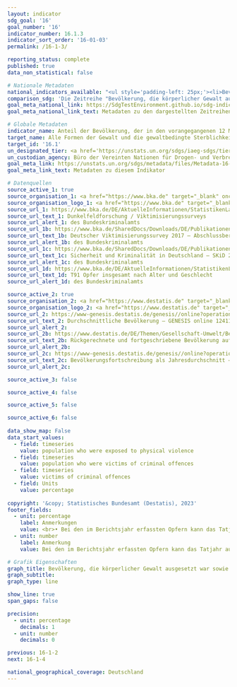 ```yaml
---
layout: indicator    
sdg_goal: '16'    
goal_number: '16'    
indicator_number: 16.1.3    
indicator_sort_order: '16-01-03'    
permalink: /16-1-3/    

reporting_status: complete    
published: true    
data_non_statistical: false    

# Nationale Metadaten    
national_indicators_available: "<ul style='padding-left: 25px;'><li>Bevölkerung, die körperlicher Gewalt ausgesetzt war</li> <li> Bevölkerung, die Opfer einer Straftat war</li> <li> Opfer von Straftaten</li></ul>"    
comparison_sdg: 'Die Zeitreihe "Bevölkerung, die körperlicher Gewalt ausgesetzt war" entspricht den globalen Metadaten. Die Zeitreihen "Bevölkerung, die Opfer einer Straftat war" und "Opfer von Straftaten" bieten zusätzliche Informationen.'    
goal_meta_national_link: https://SdgTestEnvironment.github.io/sdg-indicators/public/Meta/16.1.3.pdf
goal_meta_national_link_text: Metadaten zu den dargestellten Zeitreihen    

# Globale Metadaten    
indicator_name: Anteil der Bevölkerung, der in den vorangegangenen 12 Monaten a) physischer Gewalt, b) psychischer Gewalt und c) sexueller Gewalt ausgesetzt war    
target_name: Alle Formen der Gewalt und die gewaltbedingte Sterblichkeit überall deutlich verringern    
target_id: '16.1'    
un_designated_tier: <a href='https://unstats.un.org/sdgs/iaeg-sdgs/tier-classification/' title='Klicken Sie hier um weitere Informationen zur UN-Tier-Klassifikation zu erhalten.'  target='_blank'>Tier II</a>    
un_custodian_agency: Büro der Vereinten Nationen für Drogen- und Verbrechensbekämpfung (UNODC)    
goal_meta_link: https://unstats.un.org/sdgs/metadata/files/Metadata-16-01-03.pdf    
goal_meta_link_text: Metadaten zu diesem Indikator        

# Datenquellen
source_active_1: true
source_organisation_1: <a href="https://www.bka.de" target="_blank" onclick="return confirm_alert('des Bundeskriminalamts');"> Bundeskriminalamt (BKA) </a>
source_organisation_logo_1: <a href="https://www.bka.de" target="_blank" onclick="return confirm_alert('des Bundeskriminalamts');"><img src="https://g205sdgs.github.io/sdg-indicators/public/OrgImgDe/bka.png" alt="Logo bka" style="height:60px; width:148px"/></a>
source_url_1: https://www.bka.de/DE/AktuelleInformationen/StatistikenLagebilder/ViktimisierungssurveyDunkelfeldforschung/viktimisierungssurveyDunkelfeldforschung_node.html
source_url_text_1: Dunkelfeldforschung / Viktimisierungssurveys
source_url_alert_1: des Bundeskriminalamts
source_url_1b: https://www.bka.de/SharedDocs/Downloads/DE/Publikationen/Publikationsreihen/Forschungsergebnisse/2018ersteErgebnisseDVS2017.pdf
source_url_text_1b: Deutscher Viktimisierungssurvey 2017 – Abschlussbericht
source_url_alert_1b: des Bundeskriminalamts
source_url_1c: https://www.bka.de/SharedDocs/Downloads/DE/Publikationen/Publikationsreihen/Forschungsergebnisse/SKiD2020_Ergebnisse_V1.2.pdf
source_url_text_1c: Sicherheit und Kriminalität in Deutschland – SKiD 2020
source_url_alert_1c: des Bundeskriminalamts
source_url_1d: https://www.bka.de/DE/AktuelleInformationen/StatistikenLagebilder/PolizeilicheKriminalstatistik/PKS2022/PKSTabellen/BundOpfertabellen/bundopfertabellen.html?nn=194208
source_url_text_1d: T91 Opfer insgesamt nach Alter und Geschlecht
source_url_alert_1d: des Bundeskriminalamts

source_active_2: true
source_organisation_2: <a href="https://www.destatis.de" target="_blank"> Statistisches Bundesamt (Destatis) </a>
source_organisation_logo_2: <a href="https://www.destatis.de" target="_blank"><img src="https://g205sdgs.github.io/sdg-indicators/public/OrgImgDe/destatis.png" alt="Logo destatis" style="height:60px; width:148px"/></a>
source_url_2: https://www-genesis.destatis.de/genesis//online?operation=table&code=12411-0041
source_url_text_2: Durchschnittliche Bevölkerung – GENESIS online 12411-0041
source_url_alert_2: 
source_url_2b: https://www.destatis.de/DE/Themen/Gesellschaft-Umwelt/Bevoelkerung/Bevoelkerungsstand/_inhalt.html#sprg233540
source_url_text_2b: Rückgerechnete und fortgeschriebene Bevölkerung auf Grundlage des Zensus 2011 – 1991 bis 2011
source_url_alert_2b: 
source_url_2c: https://www-genesis.destatis.de/genesis//online?operation=table&code=12411-0040&bypass=true&language=de#abreadcrumb
source_url_text_2c: Bevölkerungsfortschreibung als Jahresdurchschnitt – GENESIS online 12411-0040
source_url_alert_2c: 

source_active_3: false

source_active_4: false

source_active_5: false

source_active_6: false
    
data_show_map: False    
data_start_values: 
  - field: timeseries
    value: population who were exposed to physical violence
  - field: timeseries
    value: population who were victims of criminal offences
  - field: timeseries
    value: victims of criminal offences
  - field: Units
    value: percentage    
    
copyright: '&copy; Statistisches Bundesamt (Destatis), 2023'    
footer_fields:
  - unit: percentage
    label: Anmerkungen
    value: <br>• Bei den im Berichtsjahr erfassten Opfern kann das Tatjahr auch davor liegen (Ausgangsstatistik). Personen, die im Berichtsjahr mehrfach als Opfer erfasst wurden, werden entsprechend mehrfach gezählt.<br>• 2022 vorläufige Daten. <br>• Abweichend zur Polizeilichen Kriminalstatistik (PKS) wird die Durchschnitts- anstelle der Stichtagsbevölkerung zum 31. Dezember des Vorjahres für die Berechnung der Opfergefährdungszahl verwendet. <br>• Für 2010 wurde die Bevölkerung anhand des Zensus 2011 sowie der Wanderungs-, Geburten- und Sterbestatistiken zurückgerechnet.
  - unit: number
    label: Anmerkung
    value: Bei den im Berichtsjahr erfassten Opfern kann das Tatjahr auch davor liegen (Ausgangsstatistik). Personen, die im Berichtsjahr mehrfach als Opfer erfasst wurden, werden entsprechend mehrfach gezählt.    

# Grafik Eigenschaften    
graph_title: Bevölkerung, die körperlicher Gewalt ausgesetzt war sowie Opfer von (angezeigten) Straftaten
graph_subtitle:     
graph_type: line    

show_line: true
span_gaps: false

precision:
  - unit: percentage
    decimals: 1
  - unit: number
    decimals: 0    

previous: 16-1-2    
next: 16-1-4    

national_geographical_coverage: Deutschland    
---
```


<span></span>